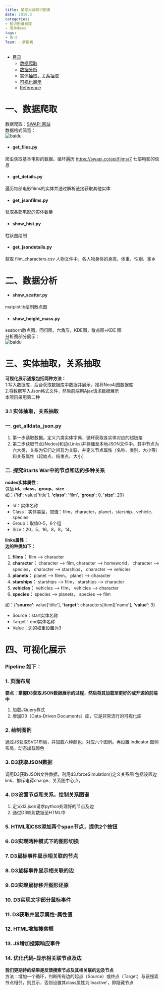 ```yaml
---
title: 星球大战知识图谱  
date: 2019.3
categories:
- 知识图谱初探
- 简单demo
tags:
- 练习
Team: 一梦南柯
---
```

* [目录](#0)
   * [数据爬取](#1)
   * [数据分析](#2)
   * [实体抽取，关系抽取](#3)
   * [可视化展示](#4)
   * [Reference](#5)
   
<h1 id="1">一、数据爬取</h1>    

数据爬取：[SWAPI 网站](https://swapi.co/documentation)  
数据格式简览：  
![baidu]( https://github.com/WenRichard/Intelligent-Furniture-FAQ/raw/master/Image/百度AnyQ.png "百度AnyQ Framework") 
* #### get_files.py  
爬虫获取基本电影的数据，循环遍历 https://swapi.co/api/films/7 七部电影的信息  
* #### get_details.py  
遍历每部电影films的实体并通过解析链接获取其他实体  
* #### get_jsonfilms.py  
获取各部电影的实体数量  
* #### show_hist.py  
柱状图绘制
* #### get_jsondetails.py  
获取 film_characters.csv 人物文件中，各人物身体的身高、体重、性别、家乡

<h1 id="2">二、数据分析</h1> 

* #### show_scatter.py  
matplotlib绘制散点图  
* #### show_height_mass.py  
seaborn散点图，回归图，六角形，KDE图，散点图+KDE 图  
分析图部分展示：  
![baidu]( https://github.com/WenRichard/Intelligent-Furniture-FAQ/raw/master/Image/百度AnyQ.png "百度AnyQ Framework") 

<h1 id="3">三、实体抽取，关系抽取</h1> 

**可视化展示通报包括两种方法：**  
1.写入数据库，后台获取数据库中数据并展示，推荐Neo4j图数据库  
2.将数据写入Json格式文件，然后前端用Ajax请求数据展示    
本项目采用第二种  
### 3.1 实体抽取，关系抽取    
### 一. get_alldata_json.py  
1.	第一步读取数据。定义六类实体字典，循环获取各实体对应的超链接  
2.	第二步获取节点(Nodes)和边(Links)并存储至本地JSON文件中。其中节点为六大类，关系为它们之间互为关联，并定义节点属性（名称、类别、大小等）和关系属性（起始点、结束点、大小）  
### 二. 探究Starts War中的节点和边的多种关系  
**nodes实体属性：**  
包括 **id、class、group、size**  
如：{**'id'**: value['title'], **'class'**: 'film', **'group'**: 0, **'size'**: 20}  
- Id：实体名称
- Class：实体类型，取值：film，character，planet，starship，vehicle，species
- Group：取值0-5，6个组
- Size：20，5，16，8，8，14，

**links属性：**  
**边的种类如下：**  
1. **films：** film --> character 
2. **character：** character --> film, character --> homeworld， character --> species， character --> starships， character -->  vehicles  
3. **planets：** planet --> filem， planet --> character  
4. **starships：** starships --> film， starships --> character    
5. **vehicles：** vehicles --> film， vehicles --> character   
6. **species：** species --> planets， species --> film    

如：{**'source'**: value['title'], **'target'**: characters[item]['name'], **'value'**: 3}  
- Source：start实体名称
- Target：end实体名称
- Value：边的权重设置为3

<h1 id="1">四、可视化展示</h1>  

### Pipeline 如下：
### 1. 页面布局
**要点：掌握D3获取JSON数据展示的过程，然后将其加载至更好的或开源的前端中**
1.  加载JQuery样式  
2.  增加D3（Data-Driven Documents）库，它是非常流行的可视化库  
### 2. 绘制图例
通过JS获取SVG1布局，并加载六种颜色，对应六个图例。再设置 indicator 图例布局，动态加载颜色  
### 3. D3获取JSON数据
调用D3获取JSON文件数据，利用d3.forceSimulation()定义关系图 包括设置边link、排斥电荷charge、关系图中心点。
### 4. D3设置节点和关系，绘制关系图谱  
1. 定义d3.json请求python处理好的节点及边  
2. 通过D3映射数据至HTML中  
### 5. HTML和CSS添加两个span节点，提供2个按钮  
### 6. D3实现两种模式下的图形切换  
### 7. D3鼠标事件显示相关联的节点  
### 8. D3鼠标事件显示相关联的边  
### 9. D3实现鼠标移开图形还原  
### 10. D3实现文字部分鼠标事件  
### 11. D3获取并显示属性-属性值  
### 12. HTML增加搜索框  
### 13. JS增加搜索响应事件  
### 14. 优化代码-显示相关联节点及边  
**我们更期待的结果是反馈搜索节点及其相关联的边及节点**  
方法：增加一个循环，判断所有边的起点（Source）或终点（Target）与该搜索节点相邻，则显示，否则设置其class属性为’inactive’，即隐藏节点

